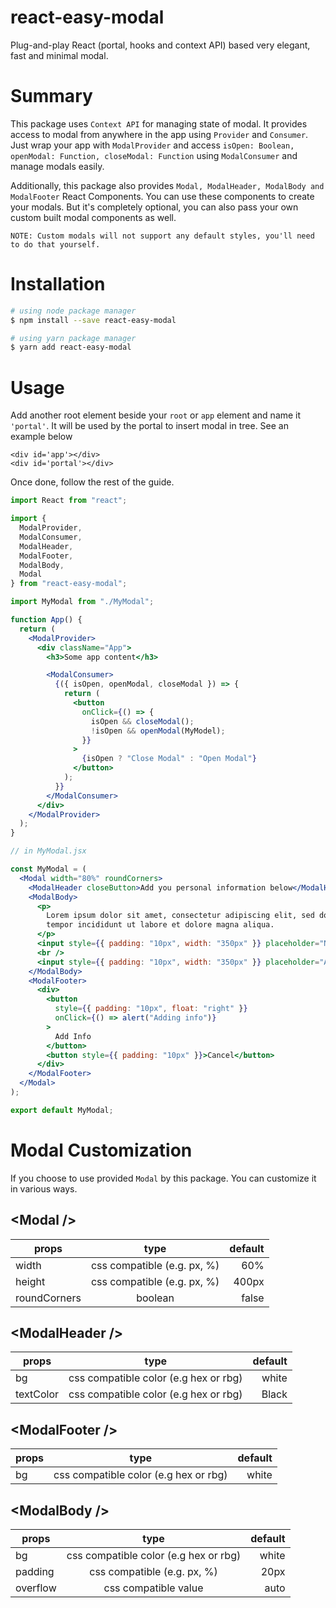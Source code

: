 # react-easy-modal

Plug-and-play React (portal, hooks and context API) based very elegant, fast and minimal modal.

# Summary

This package uses `Context API` for managing state of modal. It provides access to modal from anywhere in the app using `Provider` and `Consumer`. Just wrap your app with `ModalProvider` and access `isOpen: Boolean, openModal: Function, closeModal: Function` using `ModalConsumer` and manage modals easily.

Additionally, this package also provides `Modal, ModalHeader, ModalBody and ModalFooter` React Components. You can use these components to create your modals. But it's completely optional, you can also pass your own custom built modal components as well.

```
NOTE: Custom modals will not support any default styles, you'll need to do that yourself.
```

# Installation

```bash
# using node package manager
$ npm install --save react-easy-modal

# using yarn package manager
$ yarn add react-easy-modal
```

# Usage

Add another root element beside your `root` or `app` element and name it `'portal'`. It will be used by the portal to insert modal in tree. See an example below

```
<div id='app'></div>
<div id='portal'></div>
```

Once done, follow the rest of the guide.

```jsx
import React from "react";

import {
  ModalProvider,
  ModalConsumer,
  ModalHeader,
  ModalFooter,
  ModalBody,
  Modal
} from "react-easy-modal";

import MyModal from "./MyModal";

function App() {
  return (
    <ModalProvider>
      <div className="App">
        <h3>Some app content</h3>

        <ModalConsumer>
          {({ isOpen, openModal, closeModal }) => {
            return (
              <button
                onClick={() => {
                  isOpen && closeModal();
                  !isOpen && openModal(MyModel);
                }}
              >
                {isOpen ? "Close Modal" : "Open Modal"}
              </button>
            );
          }}
        </ModalConsumer>
      </div>
    </ModalProvider>
  );
}

// in MyModal.jsx

const MyModal = (
  <Modal width="80%" roundCorners>
    <ModalHeader closeButton>Add you personal information below</ModalHeader>
    <ModalBody>
      <p>
        Lorem ipsum dolor sit amet, consectetur adipiscing elit, sed do eiusmod
        tempor incididunt ut labore et dolore magna aliqua.
      </p>
      <input style={{ padding: "10px", width: "350px" }} placeholder="Name" />
      <br />
      <input style={{ padding: "10px", width: "350px" }} placeholder="Age" />
    </ModalBody>
    <ModalFooter>
      <div>
        <button
          style={{ padding: "10px", float: "right" }}
          onClick={() => alert("Adding info")}
        >
          Add Info
        </button>
        <button style={{ padding: "10px" }}>Cancel</button>
      </div>
    </ModalFooter>
  </Modal>
);

export default MyModal;
```

# Modal Customization

If you choose to use provided `Modal` by this package. You can customize it in various ways.

## &lt;Modal /&gt;

| props        |            type             | default |
| ------------ | :-------------------------: | ------: |
| width        | css compatible (e.g. px, %) |     60% |
| height       | css compatible (e.g. px, %) |   400px |
| roundCorners |           boolean           |   false |

## &lt;ModalHeader /&gt;

| props     |                 type                  | default |
| --------- | :-----------------------------------: | ------: |
| bg        | css compatible color (e.g hex or rbg) |   white |
| textColor | css compatible color (e.g hex or rbg) |   Black |

## &lt;ModalFooter /&gt;

| props |                 type                  | default |
| ----- | :-----------------------------------: | ------: |
| bg    | css compatible color (e.g hex or rbg) |   white |

## &lt;ModalBody /&gt;

| props    |                 type                  | default |
| -------- | :-----------------------------------: | ------: |
| bg       | css compatible color (e.g hex or rbg) |   white |
| padding  |      css compatible (e.g. px, %)      |    20px |
| overflow |         css compatible value          |    auto |
